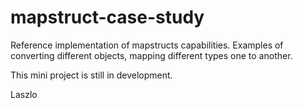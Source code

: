 # mapstruct-case-study

Reference implementation of mapstructs capabilities.
Examples of converting different objects, mapping different types one to another.

This mini project is still in development.

Laszlo